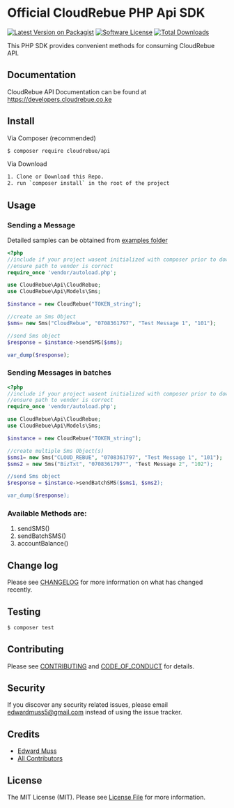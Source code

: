 # Official CloudRebue PHP Api SDK

[![Latest Version on Packagist][ico-version]][link-packagist]
[![Software License][ico-license]](LICENSE.md)
[![Total Downloads][ico-downloads]][link-downloads]

This PHP SDK provides convenient methods for consuming CloudRebue API.

## Documentation

CloudRebue API Documentation can be found at https://developers.cloudrebue.co.ke


## Install

Via Composer (recommended)

``` bash
$ composer require cloudrebue/api
```

Via Download

``` bash
1. Clone or Download this Repo.
2. run `composer install` in the root of the project
```

## Usage

### Sending a Message

Detailed samples can be obtained from [examples folder](examples)

``` php
<?php
//include if your project wasent initialized with composer prior to downloading.
//ensure path to vendor is correct
require_once 'vendor/autoload.php';

use CloudRebue\Api\CloudRebue;
use CloudRebue\Api\Models\Sms;

$instance = new CloudRebue("TOKEN_string");

//create an Sms Object
$sms= new Sms("CloudRebue", "0708361797", "Test Message 1", "101");

//send Sms object
$response = $instance->sendSMS($sms);

var_dump($response);

```

### Sending Messages in batches

``` php
<?php
//include if your project wasent initialized with composer prior to downloading.
//ensure path to vendor is correct
require_once 'vendor/autoload.php';

use CloudRebue\Api\CloudRebue;
use CloudRebue\Api\Models\Sms;

$instance = new CloudRebue("TOKEN_string");

//create multiple Sms Object(s)
$sms1= new Sms("CLOUD_REBUE", "0708361797", "Test Message 1", "101");
$sms2 = new Sms("BizTxt", "0708361797"", "Test Message 2", "102");

//send Sms object
$response = $instance->sendBatchSMS($sms1, $sms2);

var_dump($response);

```

### Available Methods are:

1.  sendSMS()
2.  sendBatchSMS()
3.  accountBalance()


## Change log

Please see [CHANGELOG](CHANGELOG.md) for more information on what has changed recently.

## Testing

``` bash
$ composer test
```

## Contributing

Please see [CONTRIBUTING](CONTRIBUTING.md) and [CODE_OF_CONDUCT](CODE_OF_CONDUCT.md) for details.

## Security

If you discover any security related issues, please email edwardmuss5@gmail.com instead of using the issue tracker.

## Credits

- [Edward Muss][link-author]
- [All Contributors][link-contributors]

## License

The MIT License (MIT). Please see [License File](LICENSE.md) for more information.

[ico-version]: https://img.shields.io/packagist/v/CloudRebue/Api.svg?style=flat-square
[ico-license]: https://img.shields.io/badge/license-MIT-brightgreen.svg?style=flat-square
[ico-downloads]: https://img.shields.io/packagist/dt/CloudRebue/Api.svg?style=flat-square

[link-packagist]: https://packagist.org/packages/cloudrebue/api
[link-downloads]: https://packagist.org/packages/cloudrebue/api
[link-author]: https://github.com/edwardmuss
[link-contributors]: ../../contributors
